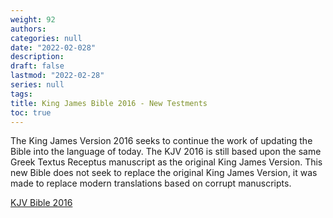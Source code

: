 ```yaml
---
weight: 92
authors:
categories: null
date: "2022-02-028"
description: 
draft: false
lastmod: "2022-02-28"
series: null
tags:
title: King James Bible 2016 - New Testments
toc: true
---
```



The King James Version 2016 seeks to continue the work of updating the Bible into the language of today. The KJV 2016 is still based upon the same Greek Textus Receptus manuscript as the original King James Version. This new Bible does not seek to replace the original King James Version, it was made to replace modern translations based on corrupt manuscripts.  

<a href ="http://kjv2016.textusreceptusbibles.com/">KJV Bible 2016</a>


